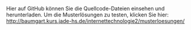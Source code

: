 Hier auf GitHub können Sie die Quellcode-Dateien einsehen und herunterladen.
Um die Musterlösungen zu testen, klicken Sie hier: http://baumgart.kurs.jade-hs.de/internettechnologie2/musterloesungen/
